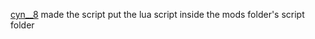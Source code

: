 [cyn__8](https://twitter.com/cyn__8) made the script
put the lua script inside the mods folder's script folder
